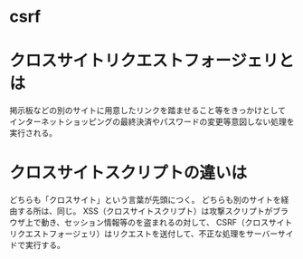 # csrf

# クロスサイトリクエストフォージェリとは

掲示板などの別のサイトに用意したリンクを踏ませること等をきっかけとして
インターネットショッピングの最終決済やパスワードの変更等意図しない処理を実行される。

# クロスサイトスクリプトの違いは
どちらも「クロスサイト」という言葉が先頭につく。
どちらも別のサイトを経由する所は、同じ。
XSS（クロスサイトスクリプト）は攻撃スクリプトがブラウザ上で動き、セッション情報等のを盗まれるの対して、
CSRF（クロスサイトリクエストフォージェリ）はリクエストを送付して、不正な処理をサーバーサイドで実行する。

#


#
